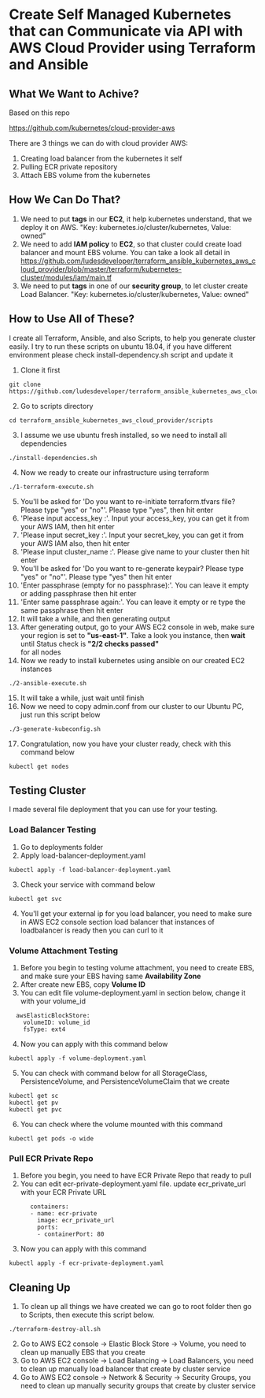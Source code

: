 # Create Self Managed Kubernetes that can Communicate via API with AWS Cloud Provider using Terraform and Ansible

## **What We Want to Achive?** 

Based on this repo

https://github.com/kubernetes/cloud-provider-aws

There are 3 things we can do with cloud provider AWS:

1. Creating load balancer from the kubernetes it self
2. Pulling ECR private repository
3. Attach EBS volume from the kubernetes

## **How We Can Do That?**

1. We need to put **tags** in our **EC2**, it help kubernetes understand, that we deploy it on AWS. "Key: kubernetes.io/cluster/kubernetes, Value: owned"
2. We need to add **IAM policy** to **EC2**, so that cluster could create load balancer and mount EBS volume. You can take a look all detail in https://github.com/ludesdeveloper/terraform_ansible_kubernetes_aws_cloud_provider/blob/master/terraform/kubernetes-cluster/modules/iam/main.tf 
3. We need to put **tags** in one of our **security group**, to let cluster create Load Balancer. "Key: kubernetes.io/cluster/kubernetes, Value: owned"

## **How to Use All of These?**

I create all Terraform, Ansible, and also Scripts, to help you generate cluster easily. I try to run these scripts on ubuntu 18.04, if you have different environment please check install-dependency.sh script and update it

1. Clone it first
```
git clone https://github.com/ludesdeveloper/terraform_ansible_kubernetes_aws_cloud_provider.git
```
2. Go to scripts directory
```
cd terraform_ansible_kubernetes_aws_cloud_provider/scripts
```
3. I assume we use ubuntu fresh installed, so we need to install all dependencies
```
./install-dependencies.sh
```
4. Now we ready to create our infrastructure using terraform
```
./1-terraform-execute.sh
```
5. You'll be asked for 'Do you want to re-initiate terraform.tfvars file? Please type "yes" or "no"'. Please type "yes", then hit enter
6. 'Please input access_key :'. Input your access_key, you can get it from your AWS IAM, then hit enter
7. 'Please input secret_key :'. Input your secret_key, you can get it from your AWS IAM also, then hit enter
8. 'Please input cluster_name :'. Please give name to your cluster then hit enter
9. You'll be asked for 'Do you want to re-generate keypair? Please type "yes" or "no"'. Please type "yes" then hit enter
10. 'Enter passphrase (empty for no passphrase):'. You can leave it empty or adding passphrase then hit enter
11. 'Enter same passphrase again:'. You can leave it empty or re type the same passphrase then hit enter
12. It will take a while, and then generating output
13. After generating output, go to your AWS EC2 console in web, make sure your region is set to **"us-east-1"**. Take a look you instance, then **wait** until Status check is **"2/2 checks passed"**	
 for all nodes 
14. Now we ready to install kubernetes using ansible on our created EC2 instances
```
./2-ansible-execute.sh
```
15. It will take a while, just wait until finish
16. Now we need to copy admin.conf from our cluster to our Ubuntu PC, just run this script below
```
./3-generate-kubeconfig.sh
```
17. Congratulation, now you have your cluster ready, check with this command below
```
kubectl get nodes
```

## **Testing Cluster**

I made several file deployment that you can use for your testing.

### **Load Balancer Testing**

1. Go to deployments folder
2. Apply load-balancer-deployment.yaml
```
kubectl apply -f load-balancer-deployment.yaml
```
3. Check your service with command below
```
kubectl get svc
```
4. You'll get your external ip for you load balancer, you need to make sure in AWS EC2 console section load balancer that instances of loadbalancer is ready then you can curl to it

### **Volume Attachment Testing**

1. Before you begin to testing volume attachment, you need to create EBS, and make sure your EBS having same **Availability Zone**
2. After create new EBS, copy **Volume ID**
3. You can edit file volume-deployment.yaml in section below, change it with your volume_id
```
  awsElasticBlockStore:
    volumeID: volume_id 
    fsType: ext4
```
4. Now you can apply with this command below
```
kubectl apply -f volume-deployment.yaml
```
5. You can check with command below for all StorageClass, PersistenceVolume, and PersistenceVolumeClaim that we create
```
kubectl get sc
kubectl get pv
kubectl get pvc
```
6. You can check where the volume mounted with this command 
```
kubectl get pods -o wide
```

### **Pull ECR Private Repo**

1. Before you begin, you need to have ECR Private Repo that ready to pull
2. You can edit ecr-private-deployment.yaml file. update ecr_private_url with your ECR Private URL
```
      containers:
      - name: ecr-private
        image: ecr_private_url
        ports:
        - containerPort: 80
```
3. Now you can apply with this command
```
kubectl apply -f ecr-private-deployment.yaml
```

## **Cleaning Up**

1. To clean up all things we have created we can go to root folder then go to Scripts, then execute this script below. 
```
./terraform-destroy-all.sh
```
2. Go to AWS EC2 console -> Elastic Block Store -> Volume, you need to clean up manually EBS that you create
3. Go to AWS EC2 console -> Load Balancing -> Load Balancers, you need to clean up manually load balancer that create by cluster service
4. Go to AWS EC2 console ->  Network & Security -> Security Groups, you need to clean up manually security groups that create by cluster service
